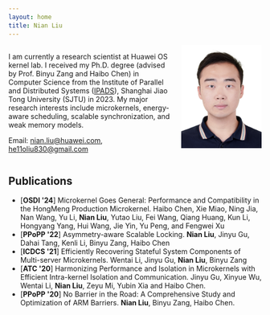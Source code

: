 ```yaml
---
layout: home
title: Nian Liu
---
```


<div style="overflow: auto;">
<div style="float: right; margin-left: 20px;">
<img src="assets/img/home.jpg" width="160"/>
</div> 
<p>I am currently a research scientist at Huawei OS kernel lab. I received my Ph.D. degree (advised by Prof. Binyu Zang and Haibo Chen) in Computer Science from the Institute of Parallel and Distributed Systems (<a href="https://ipads.se.sjtu.edu.cn/">IPADS</a>), Shanghai Jiao Tong University (SJTU) in 2023.
My major research interests include microkernels, energy-aware scheduling, scalable synchronization, and weak memory models. 
</p>

<p>Email: <a href="nian.liu@huawei.com">nian.liu@huawei.com</a>, <a href="he11oliu830@gmail.com">he11oliu830@gmail.com</a></p>
</div>


## Publications

- [**OSDI '24**] Microkernel Goes General: Performance and Compatibility in the HongMeng Production Microkernel. Haibo Chen, Xie Miao, Ning Jia, Nan Wang, Yu Li, **Nian Liu**, Yutao Liu, Fei Wang, Qiang Huang, Kun Li, Hongyang Yang, Hui Wang, Jie Yin, Yu Peng, and Fengwei Xu
- [**PPoPP '22**] Asymmetry-aware Scalable Locking. **Nian Liu**, Jinyu Gu, Dahai Tang, Kenli Li, Binyu Zang, Haibo Chen
- [**ICDCS '21**] Efficiently Recovering Stateful System Components of Multi-server Microkernels. Wentai Li, Jinyu Gu, **Nian Liu**, Binyu Zang
- [**ATC '20**] Harmonizing Performance and Isolation in Microkernels with Efficient Intra-kernel Isolation and Communication. Jinyu Gu, Xinyue Wu, Wentai Li, **Nian Liu**, Zeyu Mi, Yubin Xia and Haibo Chen.
- [**PPoPP '20**] No Barrier in the Road: A Comprehensive Study and Optimization of ARM Barriers. **Nian Liu**, Binyu Zang, Haibo Chen.
